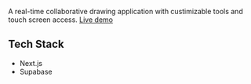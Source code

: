A real-time collaborative drawing application with custimizable tools and touch screen access.
[Live demo](https://real-time-canvas-nine.vercel.app/)

## Tech Stack
- Next.js
- Supabase